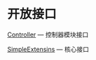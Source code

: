 开放接口
========

[Controller](http://git.oschina.net/gaoxiang/SE-For-ASP/tree/master/Docs/Api/Controller) &mdash; 控制器模块接口

[SimpleExtensins](http://git.oschina.net/gaoxiang/SE-For-ASP/tree/master/Docs/Api/SimpleExtensions) &mdash; 核心接口